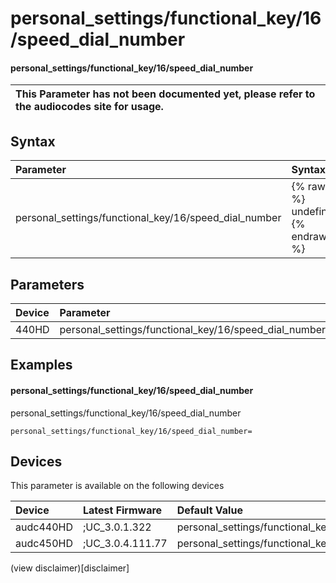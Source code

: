 ﻿---
description: personal_settings/functional_key/16/speed_dial_number
search: false
---

# personal_settings/functional_key/16/speed_dial_number

#### personal_settings/functional_key/16/speed_dial_number


| This Parameter has not been documented yet, please refer to the audiocodes site for usage.  |
| :--- |

## Syntax
| Parameter | Syntax |
| :--- | :--- |
|personal_settings/functional_key/16/speed_dial_number | {% raw %} undefined {% endraw %} |

## Parameters
|Device|Parameter|value|Description|
|:---|:---|:---|:---|
| 440HD | personal_settings/functional_key/16/speed_dial_number |  |  |

## Examples
#### personal_settings/functional_key/16/speed_dial_number

personal_settings/functional_key/16/speed_dial_number

```
personal_settings/functional_key/16/speed_dial_number=
```

## Devices
This parameter is available on the following devices

| Device | Latest Firmware | Default Value |
|:---|:---|:---|
| audc440HD | ;UC_3.0.1.322 | personal_settings/functional_key/16/speed_dial_number= 
| audc450HD | ;UC_3.0.4.111.77 | personal_settings/functional_key/16/speed_dial_number= 

(view disclaimer)[disclaimer]

